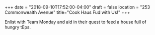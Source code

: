 +++
date = "2018-09-10T17:52:00-04:00"
draft = false
location = "253 Commonwealth Avenue"
title="Cook Haus Fud with Us!"
+++

Enlist with Team Monday and aid in their quest to feed a house full of hungry tEps.
